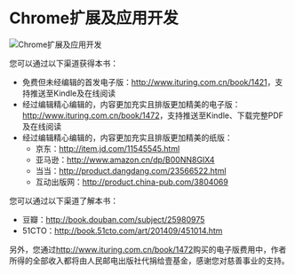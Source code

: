 Chrome扩展及应用开发
====================

![Chrome扩展及应用开发](http://www.ituring.com.cn/download/01g5ecFVoWUi)

您可以通过以下渠道获得本书：

+ 免费但未经编辑的首发电子版：<http://www.ituring.com.cn/book/1421>，支持推送至Kindle及在线阅读
+ 经过编辑精心编辑的，内容更加充实且排版更加精美的电子版：<http://www.ituring.com.cn/book/1472>，支持推送至Kindle、下载完整PDF及在线阅读
+ 经过编辑精心编辑的，内容更加充实且排版更加精美的纸版：
  + 京东：<http://item.jd.com/11545545.html>
  + 亚马逊：<http://www.amazon.cn/dp/B00NN8GIX4>
  + 当当：<http://product.dangdang.com/23566522.html>
  + 互动出版网：<http://product.china-pub.com/3804069>

您可以通过以下渠道了解本书：

+ 豆瓣：<http://book.douban.com/subject/25980975>
+ 51CTO：<http://book.51cto.com/art/201409/451014.htm>

另外，您通过<http://www.ituring.com.cn/book/1472>购买的电子版费用中，作者所得的全部收入都将由人民邮电出版社代捐给壹基金，感谢您对慈善事业的支持。
